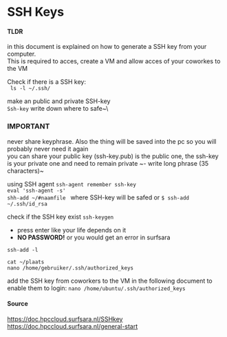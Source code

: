# SSH Keys
#### TLDR

in this document is explained on how to generate a SSH key from your computer.\
This is required to acces, create a VM and allow acces of your coworkes to the VM

Check if there is a SSH key:\
`` ls -l ~/.ssh/``

make an public and private SSH-key\
``Ssh-key``
write down where to safe~\

### IMPORTANT
never share keyphrase. Also the thing will be saved into the pc so you will probably never need it again\
you can share your public key (ssh-key.pub) is the public one, the ssh-key is your private one and need to remain private
~- write long phrase (35 characters)~

using SSH agent
``ssh-agent remember ssh-key``\
``eval 'ssh-agent -s'``\
``shh-add ~/#naamfile `` where SSH-key will be safed or  ``$ ssh-add ~/.ssh/id_rsa``
	
check if the SSH key exist
``ssh-keygen ``
 - press enter like your life depends on it
 - **NO PASSWORD!**  or you would get an error in surfsara
	
``ssh-add -l``
	
``cat ~/plaats``\
``nano /home/gebruiker/.ssh/authorized_keys``

add the SSH key from coworkers to the VM in the following document to enable them to login:
``nano /home/ubuntu/.ssh/authorized_keys``


#### Source
https://doc.hpccloud.surfsara.nl/SSHkey  
https://doc.hpccloud.surfsara.nl/general-start
